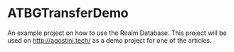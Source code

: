 # ATBGTransferDemo

An example project on how to use the Realm Database. This project will be used on http://agostini.tech/ as a demo project for one of the articles.
